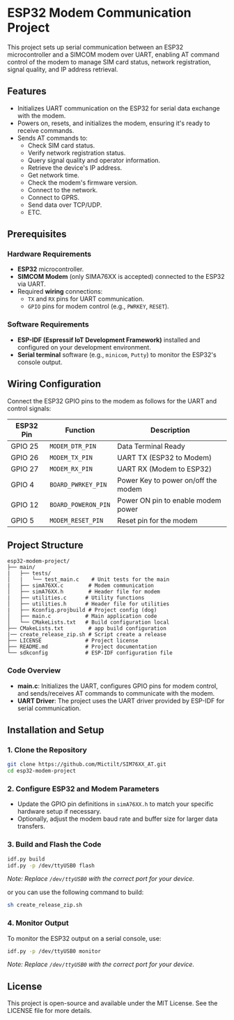 # ESP32 Modem Communication Project

This project sets up serial communication between an ESP32 microcontroller and a SIMCOM modem over UART, enabling AT command control of the modem to manage SIM card status, network registration, signal quality, and IP address retrieval.

## Features

- Initializes UART communication on the ESP32 for serial data exchange with the modem.
- Powers on, resets, and initializes the modem, ensuring it's ready to receive commands.
- Sends AT commands to:
  - Check SIM card status.
  - Verify network registration status.
  - Query signal quality and operator information.
  - Retrieve the device's IP address.
  - Get network time.
  - Check the modem's firmware version.
  - Connect to the network.
  - Connect to GPRS.
  - Send data over TCP/UDP.
  - ETC.

## Prerequisites

### Hardware Requirements

- **ESP32** microcontroller.
- **SIMCOM Modem** (only SIMA76XX is accepted) connected to the ESP32 via UART.
- Required **wiring** connections:
  - `TX` and `RX` pins for UART communication.
  - `GPIO` pins for modem control (e.g., `PWRKEY`, `RESET`).

### Software Requirements

- **ESP-IDF (Espressif IoT Development Framework)** installed and configured on your development environment.
- **Serial terminal** software (e.g., `minicom`, `Putty`) to monitor the ESP32's console output.

## Wiring Configuration

Connect the ESP32 GPIO pins to the modem as follows for the UART and control signals:

| ESP32 Pin       | Function          | Description                              |
|-----------------|-------------------|------------------------------------------|
| GPIO 25         | `MODEM_DTR_PIN`   | Data Terminal Ready                      |
| GPIO 26         | `MODEM_TX_PIN`    | UART TX (ESP32 to Modem)                 |
| GPIO 27         | `MODEM_RX_PIN`    | UART RX (Modem to ESP32)                 |
| GPIO 4          | `BOARD_PWRKEY_PIN`| Power Key to power on/off the modem      |
| GPIO 12         | `BOARD_POWERON_PIN` | Power ON pin to enable modem power     |
| GPIO 5          | `MODEM_RESET_PIN` | Reset pin for the modem                  |

## Project Structure
```
esp32-modem-project/
├── main/
|   ├── tests/
│   |   └── test_main.c    # Unit tests for the main
|   ├── simA76XX.c        # Modem communication 
│   ├── simA76XX.h        # Header file for modem
|   ├── utilities.c      # Utility functions
│   ├── utilities.h      # Header file for utilities
|   ├── Kconfig.projbuild # Project config (dog)
│   ├── main.c           # Main application code
│   └── CMakeLists.txt   # Build configuration local
├── CMakeLists.txt        # app build configuration
|── create_release_zip.sh # Script create a release
├── LICENSE              # Project license
├── README.md            # Project documentation
└── sdkconfig            # ESP-IDF configuration file
```

### Code Overview
- **main.c**: Initializes the UART, configures GPIO pins for modem control, and sends/receives AT commands to communicate with the modem.
- **UART Driver**: The project uses the UART driver provided by ESP-IDF for serial communication.

## Installation and Setup

### 1. Clone the Repository
```bash
git clone https://github.com/Mictilt/SIM76XX_AT.git
cd esp32-modem-project
```

### 2. Configure ESP32 and Modem Parameters
- Update the GPIO pin definitions in `simA76XX.h` to match your specific hardware setup if necessary.
- Optionally, adjust the modem baud rate and buffer size for larger data transfers.

### 3. Build and Flash the Code
```bash
idf.py build
idf.py -p /dev/ttyUSB0 flash
```
*Note: Replace `/dev/ttyUSB0` with the correct port for your device.*

or you can use the following command to build:
```bash
sh create_release_zip.sh
```

### 4. Monitor Output
To monitor the ESP32 output on a serial console, use:
```bash
idf.py -p /dev/ttyUSB0 monitor
```
*Note: Replace `/dev/ttyUSB0` with the correct port for your device.*

## License

This project is open-source and available under the MIT License. See the LICENSE file for more details.
